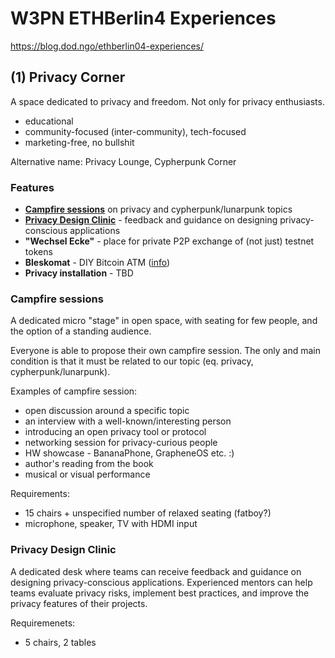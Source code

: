 # W3PN ETHBerlin4 Experiences

https://blog.dod.ngo/ethberlin04-experiences/

## (1) Privacy Corner

A space dedicated to privacy and freedom. Not only for privacy enthusiasts.

* educational
* community-focused (inter-community), tech-focused
* marketing-free, no bullshit

Alternative name: Privacy Lounge, Cypherpunk Corner

### Features
* **[Campfire sessions](#campfire-sessions)** on privacy and cypherpunk/lunarpunk topics
* **[Privacy Design Clinic](#privacy-design-clinic)** - feedback and guidance on designing privacy-conscious applications
* **"Wechsel Ecke"** - place for private P2P exchange of (not just) testnet tokens
* **Bleskomat** - DIY Bitcoin ATM ([info](https://www.bleskomat.com/))
* **Privacy installation** - TBD

### Campfire sessions

A dedicated micro "stage" in open space, with seating for few people, and the option of a standing audience.

Everyone is able to propose their own campfire session. The only and main condition is that it must be related to our topic (eq. privacy, cypherpunk/lunarpunk).

Examples of campfire session:
* open discussion around a specific topic
* an interview with a well-known/interesting person
* introducing an open privacy tool or protocol
* networking session for privacy-curious people
* HW showcase - BananaPhone, GrapheneOS etc. :)
* author's reading from the book
* musical or visual performance

Requirements:
* 15 chairs + unspecified number of relaxed seating (fatboy?)
* microphone, speaker, TV with HDMI input

### Privacy Design Clinic

A dedicated desk where teams can receive feedback and guidance on designing privacy-conscious applications. Experienced mentors can help teams evaluate privacy risks, implement best practices, and improve the privacy features of their projects.

Requiremenets:
* 5 chairs, 2 tables
